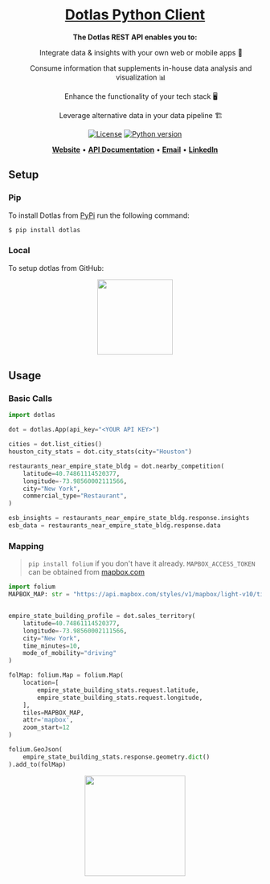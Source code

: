 <h1 align="center" style="border-bottom: none">
    <b>
        <a href="https://www.dotlas.com">Dotlas Python Client</a><br>
    </b>
</h1>

<p align="center">
<strong>The Dotlas REST API enables you to:</strong>

<ul><p align="center">Integrate data & insights with your own web or mobile apps 📲</p></ul>
<ul><p align="center">Consume information that supplements in-house data analysis and visualization 📊</p></ul>
<ul><p align="center">Enhance the functionality of your tech stack 🖥</p></ul>
<ul><p align="center">Leverage alternative data in your data pipeline 🏗</p></ul>

</p>


<div align="center">
 
[![License](https://img.shields.io/badge/license-MIT-green)](https://img.shields.io/badge/license-MIT-green) 
[![Python version](https://img.shields.io/badge/python-v3.8-blue)](https://img.shields.io/badge/python-v3.8-blue)

</div>

<p align="center">
    <a href="https://www.dotlas.com"><b>Website</b></a> •
    <a href="https://api.dotlas.com/docs"><b>API Documentation</b></a> •
    <a href="mailto:info@dotlas.com"><b>Email</b></a> •
    <a href="https://www.linkedin.com/company/76513297"><b>LinkedIn</b></a>
</p>  

## Setup

### Pip
To install Dotlas from [PyPi](https://pypi.org/) run the following command:
```bash
$ pip install dotlas
```

### Local
To setup dotlas from GitHub:

<p align="center"><img src="assets/local_install.png" height=150></img></p>

## Usage

### Basic Calls

```python
import dotlas

dot = dotlas.App(api_key="<YOUR API KEY>")

cities = dot.list_cities()
houston_city_stats = dot.city_stats(city="Houston")

restaurants_near_empire_state_bldg = dot.nearby_competition(
    latitude=40.74861114520377,
    longitude=-73.98560002111566,
    city="New York",
    commercial_type="Restaurant",
)

esb_insights = restaurants_near_empire_state_bldg.response.insights
esb_data = restaurants_near_empire_state_bldg.response.data
```
### Mapping

> `pip install folium` if you don't have it already. `MAPBOX_ACCESS_TOKEN` can be obtained from [mapbox.com](https://www.mapbox.com/account/access-tokens/)

```python
import folium
MAPBOX_MAP: str = "https://api.mapbox.com/styles/v1/mapbox/light-v10/tiles/{z}/{x}/{y}?access_token={MAPBOX_ACCESS_TOKEN}"


empire_state_building_profile = dot.sales_territory(
    latitude=40.74861114520377,
    longitude=-73.98560002111566,
    city="New York",
    time_minutes=10,
    mode_of_mobility="driving"
)

folMap: folium.Map = folium.Map(
    location=[
        empire_state_building_stats.request.latitude, 
        empire_state_building_stats.request.longitude, 
    ],
    tiles=MAPBOX_MAP,
    attr='mapbox',
    zoom_start=12
)

folium.GeoJson(
    empire_state_building_stats.response.geometry.dict()
).add_to(folMap)
```

<p align="center"><img src="assets/folium_mapbox_map.png" height=200></img></p>
